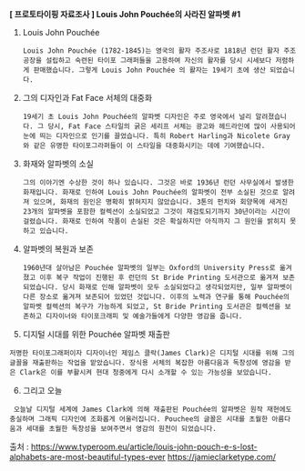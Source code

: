 **[ 프로토타이핑 자료조사 ] Louis John Pouchée의 사라진 알파벳 #1** 

1. Louis John Pouchée

   `Louis John Pouchée (1782-1845)는 영국의 활자 주조사로 1818년 런던 활자 주조 공장을 설립하고 숙련된 타이포 그래퍼들을 고용하여 자신의 활자를 당시 시세보다 저렴하게 판매했습니다. 그렇게 Louis John Pouchée 의 활자는 19세기 초에 생산 되었습니다.`

2. 그의 디자인과 Fat Face 서체의 대중화

   `19세기 초 Louis John Pouchée의 알파벳 디자인은 주로 영국에서 널리 알려졌습니다. 그 당시, Fat Face 스타일의 굵은 세리프 서체는 광고와 헤드라인에 많이 사용되어 눈에 띄는 디자인으로 인기를 끌었습니다. 특히 Robert Harling과 Nicolete Gray와 같은 유명한 타이포그라퍼들이 이 스타일을 대중화시키는 데에 기여했습니다.`

3. 화재와 알파벳의 소실

   `그의 이야기엔 수상한 것이 하나 있습니다. 그것은 바로 1936년 런던 사무실에서 발생한 화재입니다. 화재로 인하여 Louis John Pouchée의 알파벳이 전부 소실된 것으로 알려져 있으며, 화재의 원인은 명확히 밝혀지지 않았습니다. 3톤의 펀치와 회양목에 새겨진 23개의 알파벳을 포함한 컬렉션이 소실되었고 그것이 재검토되기까지 30년이라는 시간이 걸렸습니다. 화재로 인하여 작품이 손실된 것은 확실하지만 아직까지 그 원인을 밝히지 못하고 있습니다. `

4. 알파벳의 복원과 보존

   `1960년대 살아남은 Pouchée 알파벳의 일부는 Oxford의 University Press로 옮겨졌고 이후 복구 작업이 진행된 후 런던의 St Bride Printing 도서관으로 옮겨져 보존되었습니다. 당시 화재로 인해 알파벳이 모두 소실되었다고 생각되었지만, 일부 알파벳이 다른 장소로 옮겨져 보존되어 있었던 것입니다. 이후의 노력과 연구를 통해 Pouchée의 알파벳 컬렉션의 복구가 가능하게 되었고, St Bride Printing 도서관은 컬렉션을 보존하고 디자이너와 타이포크래피 및 예술가들에게 다양한 영감을 줍니다. `

5. 디지털 시대를 위한  Pouchée 알파벳 재출판 

  ` 저명한 타이포그래퍼이자 디자이너인 제임스 클락(James Clark)은 디지털 시대를 위해 그의 글꼴을 재출판하는 작업을 맡았습니다. 장식용 서체의 복잡한 아름다움과 독창성에 영감을 받은 Clark은 이를 부활시켜 현대 청중에게 다시 소개할 수 있는 가능성을 보았습니다. `

6. 그리고 오늘

  ` 오늘날 디지털 세계에 James Clark에 의해 재출판된 Pouchée의 알파벳은 원작 재현에도 충실하며 그래픽 디자인에 조화롭게 어울러집니다. Pouchee의 글꼴은 시대를 초월한 아름다움과 세대를 초월한 독창성을 보여주면서 영감의 원천이 되었습니다.`


출처 : 
https://www.typeroom.eu/article/louis-john-pouch-e-s-lost-alphabets-are-most-beautiful-types-ever
https://jamieclarketype.com/
